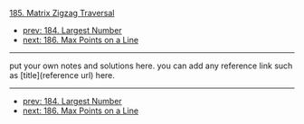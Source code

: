 [185. Matrix Zigzag Traversal](http://www.lintcode.com/problem/matrix-zigzag-traversal)

- [prev: 184. Largest Number](184-largest-number.md)
- [next: 186. Max Points on a Line](186-max-points-on-a-line.md)

---

put your own notes and solutions here.
you can add any reference link such as [title](reference url) here.

---

- [prev: 184. Largest Number](184-largest-number.md)
- [next: 186. Max Points on a Line](186-max-points-on-a-line.md)
